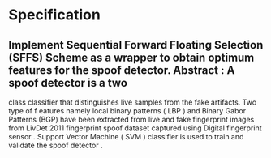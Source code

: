 # Specification
Implement Sequential Forward Floating Selection
(SFFS)
Scheme
as a 
wrapper 
to obtain optimum features for the spoof detector.
Abstract
: A spoof detector is a 
two
-
class
classifier that distinguishes live samples from the fake 
artifacts.
Two  type  of  f
eatures
namely  local  binary  patterns  (
LBP
)
and  Binary  Gabor  Patterns 
(BGP)
have been  extracted from live  and fake fingerprint images from  LivDet 2011 fingerprint 
spoof dataset
captured using 
Digital fingerprint sensor
.
Support Vector Machine
(
SVM
)
classifier 
is used to train and validate the spoof detector
.
